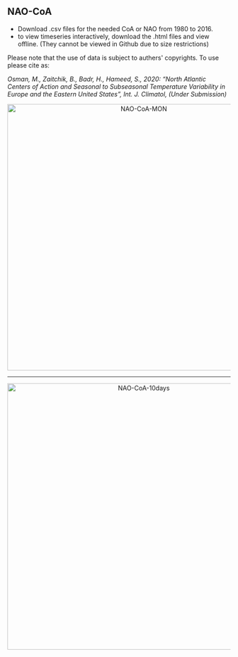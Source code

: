 ## NAO-CoA

- Download .csv files for the needed CoA or NAO from 1980 to 2016.
- to view timeseries interactively, download the .html files and view offline. (They cannot be viewed in Github due to size restrictions)


Please note that the use of data is subject to authers' copyrights. To use please cite as:

_*Osman, M., Zaitchik, B., Badr, H., Hameed, S., 2020: “North Atlantic Centers of Action and Seasonal to Subseasonal Temperature Variability in Europe and the Eastern United States”, Int. J. Climatol, (Under Submission)*_


<div>
    <a href="https://plotly.com/~mosman7/13/?share_key=scPOdtUOTnERmeSK85YE0q" target="_blank" title="NAO-CoA-MON" style="display: block; text-align: center;"><img src="https://plotly.com/~mosman7/13.png?share_key=scPOdtUOTnERmeSK85YE0q" alt="NAO-CoA-MON" style="max-width: 100%;width: 600px;"  width="600" onerror="this.onerror=null;this.src='https://plotly.com/404.png';" /></a>
</div>  

*******

<div>
    <a href="https://plotly.com/~mosman7/15/?share_key=4LZ59mxVLFnFiyexfxlk41" target="_blank" title="NAO-CoA-10days" style="display: block; text-align: center;"><img src="https://plotly.com/~mosman7/15.png?share_key=4LZ59mxVLFnFiyexfxlk41" alt="NAO-CoA-10days" style="max-width: 100%;width: 600px;"  width="600" onerror="this.onerror=null;this.src='https://plotly.com/404.png';" /></a>
</div>  
